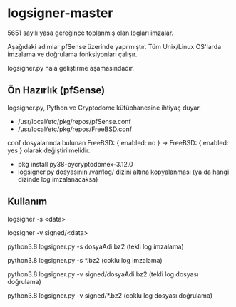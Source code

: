# logsigner-master
5651 sayılı yasa gereğince toplanmış olan logları imzalar. 

Aşağıdaki adımlar pfSense üzerinde yapılmıştır. Tüm Unix/Linux OS'larda imzalama ve doğrulama fonksiyonları çalışır.

logsigner.py hala geliştirme aşamasındadır. 

## Ön Hazırlık (pfSense)

logsigner.py, Python ve Cryptodome kütüphanesine ihtiyaç duyar.
  - /usr/local/etc/pkg/repos/pfSense.conf
  - /usr/local/etc/pkg/repos/FreeBSD.conf
  
 conf dosyalarında bulunan FreeBSD: { enabled: no } -> FreeBSD: { enabled: yes } olarak değiştirilmelidir.
 
  - pkg install py38-pycryptodomex-3.12.0
  - logsigner.py dosyasının /var/log/ dizini altına kopyalanması (ya da hangi dizinde log imzalanacaksa)

## Kullanım

 logsigner -s  \<data>
  
 logsigner -v  signed/\<data>

 python3.8 logsigner.py -s dosyaAdi.bz2 (tekli log imzalama)
  
 python3.8 logsigner.py -s \*.bz2 (coklu log imzalama)
  
 python3.8 logsigner.py -v signed/dosyaAdi.bz2 (tekli log dosyası doğrulama) 
  
 python3.8 logsigner.py -v signed/\*.bz2 (coklu log dosyası doğrulama)



